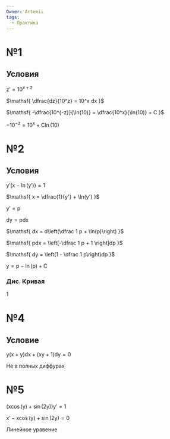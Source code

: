 ```yaml
---
Owner: Artemii
tags:
  - Практика
---
```

# №1

## Условия

$\mathsf{  
z' = 10^{x + z}  
}$

  

$\mathsf{  
\dfrac{dz}{10^z} = 10^x dx  
}$

$\mathsf{  
-\dfrac{10^{-z}}{\ln(10)} = \dfrac{10^x}{\ln(10)} + C  
}$

$\mathsf{  
-10^{-z} = 10^x + C \ln(10)  
}$

  

# №2

## Условия

$\mathsf{  
y' \left(x - \ln(y')\right) = 1  
}$

  

$\mathsf{  
x = \dfrac{1}{y'} + \ln(y')  
}$

$\mathsf{  
y' = p  
}$

$\mathsf{  
dy = pdx  
}$

  

$\mathsf{  
dx = d\left(\dfrac 1 p + \ln(p)\right)  
}$

$\mathsf{  
pdx = \left[-\dfrac 1 p + 1 \right]dp  
}$

  

$\mathsf{  
dy = \left(1 - \dfrac 1 p\right)dp  
}$

$\mathsf{  
y = p - \ln(p) + C  
}$

  

### Дис. Кривая

$\mathsf{  
1  
}$

  

# №4

## Условие

$\mathsf{  
y(x + y)dx + \left(xy + 1\right)dy = 0  
}$

  

Не в полных диффурах

  

# №5

$\mathsf{  
(x \cos(y) + \sin(2y)) y' = 1  
}$

$\mathsf{  
x' - x \cos(y) + \sin(2y) = 0  
}$

Линейное уравение
